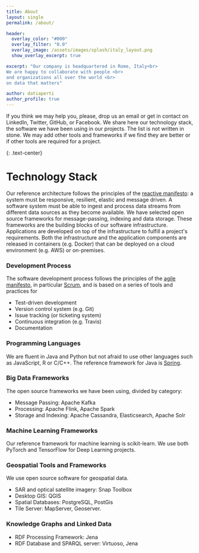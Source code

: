 ```yaml
---
title: About
layout: single
permalink: /about/

header:
  overlay_color: "#000"
  overlay_filter: "0.0"
  overlay_image: /assets/images/splash/italy_layout.png
  show_overlay_excerpt: true

excerpt: "Our company is headquartered in Rome, Italy<br>
We are happy to collaborate with people <br>
and organizations all over the world <br>
on data that matters"

author: datiaperti
author_profile: true
---
```

If you think we may help you, please, drop us an email or get in contact on LinkedIn, Twitter, GitHub, or Facebook. We share here our technology stack, the software we have been using in our projects. The list is not written in stone. We may add other tools and frameworks if we find they are better or if other tools are required for a project.

{: .text-center}
# Technology Stack
Our reference architecture follows the principles of the [reactive manifesto](https://www.reactivemanifesto.org/): a system must be responsive, resilient, elastic and message driven. A software system must be able to ingest and process data streams from different data sources as they become available. We have selected open source frameworks for message-passing, indexing and data storage. These frameworks are the building blocks of our software infrastructure. Applications are developed on top of the infrastructure to fulfill a project's requirements. Both the infrastructure and the application components are released in containers (e.g. Docker) that can be deployed on a cloud environment (e.g. AWS) or on-premises.

### Development Process
The software development process follows the principles of the [agile manifesto](https://agilemanifesto.org/principles.html), in particular [Scrum](https://scrumguides.org/index.html), and is based on a series of tools and practices for

* Test-driven development
* Version control system (e.g. Git)
* Issue tracking (or ticketing system)
* Continuous integration (e.g. Travis)
* Documentation

### Programming Languages
We are fluent in Java and Python but not afraid to use other languages such as JavaScript, R or C/C++. The reference framework for Java is [Spring](https://spring.io/).

### Big Data Frameworks
The open source frameworks we have been using, divided by category:
* Message Passing: Apache Kafka
* Processing: Apache Flink, Apache Spark
* Storage and Indexing: Apache Cassandra, Elasticsearch, Apache Solr

### Machine Learning Frameworks
Our reference framework for machine learning is scikit-learn. We use both PyTorch and TensorFlow for Deep Learning projects.

### Geospatial Tools and Frameworks
We use open source software for geospatial data.
* SAR and optical satellite imagery: Snap Toolbox
* Desktop GIS: QGIS
* Spatial Databases: PostgreSQL, PostGis
* Tile Server: MapServer, Geoserver.

### Knowledge Graphs and Linked Data
* RDF Processing Framework: Jena
* RDF Database and SPARQL server: Virtuoso, Jena
